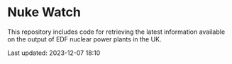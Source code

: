 # Nuke Watch

This repository includes code for retrieving the latest information available on the output of EDF nuclear power plants in the UK.

Last updated: 2023-12-07 18:10